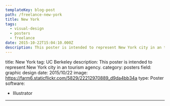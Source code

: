 ```yaml
---
templateKey: blog-post
path: /freelance-new-york
title: New York
tags:
  - visual-design
  - posters
  - freelance
date: 2015-10-22T15:04:10.000Z
description: This poster is intended to represent New York city in an tourism agency.
---
```


title: New York
tag: UC Berkeley
description: This poster is intended to represent New York city in an tourism agency.
category: posters
field: graphic design
date: 2015/10/22
image: https://farm6.staticflickr.com/5829/22212970889_d9da4bb34a
type: Poster
software:
- Illustrator
---
